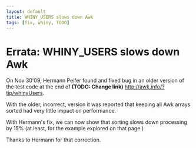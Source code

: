 ```yaml
---
layout: default
title: WHINY_USERS slows down Awk
tags: [fix, whiny, TODO]
---
```


Errata: WHINY_USERS slows down Awk
==================================

On Nov 30'09, Hermann Peifer found and fixed bug in an older
version of the test code at the end of **(TODO: Change link)**
<http://awk.info/?tip/whinyUsers>.

With the older, incorrect, version it was reported that keeping all Awk
arrays sorted had very little impact on performance.

With Hermann's fix, we can now show that sorting slows down processing by 
15% (at least, for the example explored on that page.)

Thanks to Hermann for that correction.
